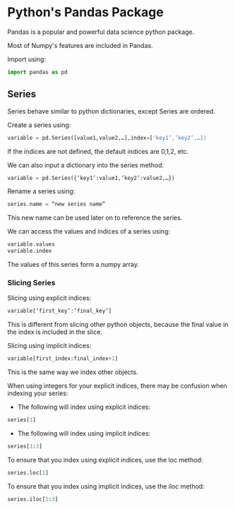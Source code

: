 # Python's Pandas Package
Pandas is a popular and powerful data science python package.

Most of Numpy's features are included in Pandas.

Import using:
```Python
import pandas as pd
```
## Series
Series behave similar to python dictionaries, except Series are ordered.

Create a series using:
```Python
variable = pd.Series([value1,value2,…],index=['key1’,’key2’,…])
```
If the indices are not defined, the default indices are 0,1,2, etc.

We can also input a dictionary into the series method:
```Python
variable = pd.Series({‘key1’:value1,’key2’:value2,…})
```
Rename a series using:
```Python
series.name = “new series name”
```
This new name can be used later on to reference the series.

We can access the values and indices of a series using:
```Python
variable.values
variable.index
```
The values of this series form a numpy array.
### Slicing Series
Slicing using explicit indices:
```Python
variable[‘first_key’:’final_key’]
```
This is different from slicing other python objects, because the	final value in the index is included in the slice.

Slicing using implicit indices:
```Python
variable[first_index:final_index+1]
```
This is the same way we index other objects.

When using integers for your explicit indices, there may be confusion	when indexing your series:

- The following will index using explicit indices:
```Python
series[1]
```
- The following will index using implicit indices:
```Python
series[1:3]
```
To ensure that you index using explicit indices, use the loc method:
```Python
series.loc[1]
```
To ensure that you index using implicit indices, use the iloc	method:
```Python
series.iloc[1:3]
```
